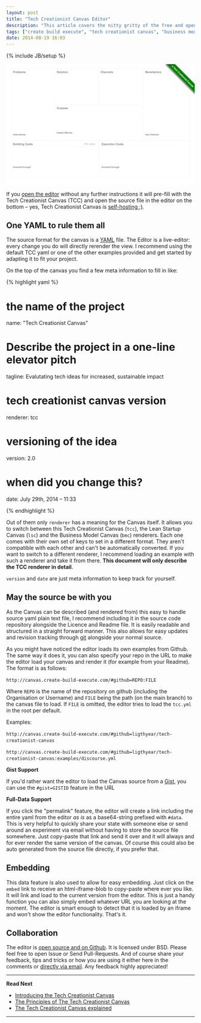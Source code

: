 ```yaml
---
layout: post
title: "Tech Creationist Canvas Editor"
description: "This article covers the nitty gritty of the free and open source [Tech Creationist Editor](http://canvas.create-build-execute.com/) to help you build your own tech venture describing canvas. It will cover teh yaml format used, how to use git to keep it in version control and tie the renderer up with it. On top it will explain advanced features like sharing of custom states, embedding via iframes and how you can contribute yourself."
tags: ["create build execute", "tech creationist canvas", "business model canvas", "cbe", "lean startup canvas", "lean startup"]
date: 2014-08-19 16:03
---
```

{% include JB/setup %}

[![The Tech Creationist Canvas](/assets/content/posts/tech-creationist-canvas.png)](/assets/content/posts/tech-creationist-canvas.png)

If you [open the editor](http://canvas.create-build-execute.com) without any further instructions it will pre-fill with the Tech Creationist Canvas (TCC) and open the source file in the editor on the bottom – yes, Tech Creationist Canvas is [self-hosting ;)](http://en.wikipedia.org/wiki/Self-hosting).

## One YAML to rule them all
The source format for the canvas is a [YAML](http://en.wikipedia.org/wiki/YAML) file. The Editor is a live-editor: every change you do will directly rerender the view. I recommend using the default TCC yaml or one of the other examples provided and get started by adapting it to fit your project.

On the top of the canvas you find a few meta information to fill in like:

{% highlight yaml %}

# the name of the project
name: "Tech Creationist Canvas"

# Describe the project in a one-line elevator pitch
tagline: Evalutating tech ideas for increased, sustainable impact

# tech creationist canvas version
renderer: tcc

# versioning of the idea
version: 2.0

# when did you change this?
date: July 29th, 2014 – 11:33

{% endhighlight %}

Out of them only `renderer` has a meaning for the Canvas itself. It allows you to switch between this Tech Creationist Canvas (`tcc`),  the Lean Startup Canvas (`lsc`) and the Business Model Canvas (`bmc`) renderers. Each one comes with their own set of keys to set in a different format. They aren't compatible with each other and can't be automatically converted. If you want to switch to a different renderer, I recommend loading an example with such a renderer and take it from there. **This document will only describe the TCC renderer in detail**.

`version` and `date` are just meta information to keep track for yourself.


## May the source be with you

As the Canvas can be described (and rendered from) this easy to handle source yaml plain text file, I recommend including it in the source code repository alongside  the Licence and Readme file. It is easily readable and structured in a straight forward manner. This also allows for easy updates and revision tracking through [git](http://git-scm.com/) alongside your normal source.

As you might have noticed the editor loads its own examples from Github. The same way it does it, you can also specify your repo in the URL to make the editor load your canvas and render it (for example from your Readme). The format is as follows:

`http://canvas.create-build-execute.com/#github=REPO:FILE`

Where `REPO` is the name of the repository on github (including the Organisation or Username) and `FILE` being the path (on the main branch) to the canvas file to load. If `FILE` is omitted, the editor tries to load the `tcc.yml` in the root per default.

Examples:

  
  `http://canvas.create-build-execute.com/#github=ligthyear/tech-creationist-canvas`

  `http://canvas.create-build-execute.com/#github=ligthyear/tech-creationist-canvas:examples/discourse.yml`
  

**Gist Support**

If you'd rather want the editor to load the Canvas source from a [Gist](https://gist.github.com/), you can use the `#gist=GISTID` feature in the URL

**Full-Data Support**

If you click the "permalink" feature, the editor will create a link including the entire yaml from the editor *as is* as a base64-string prefixed with `#data`. This is very helpful to quickly share your state with someone else or send around an experiment via email without having to store the source file somewhere. Just copy-paste that link and send it over and it will always and for ever render the same version of the canvas. Of course this could also be auto generated from the source file directly, if you prefer that.


## Embedding

This data feature is also used to allow for easy embedding. Just click on the `embed` link to receive an html-iframe-blob to copy-paste where ever you like. It will link and load to the current version from the editor. This is just a handy function you can also simply embed whatever URL you are looking at the moment. The editor is smart enough to detect that it is loaded by an iframe and won't show the editor functionality. That's it.

## Collaboration

The editor is [open source and on Github](https://github.com/ligthyear/tech-creationist-canvas). It is licensed under BSD. Please feel free to open Issue or Send Pull-Requests. And of course share your feedback, tips and tricks or how you are using it either here in the comments or [directly via email](mailto:ben[at]create-build-execute[dot]com). Any feedback highly appreciated!


---

**Read Next**

 - [Introducing the Tech Creationist Canvas](/2014/08/19/introducing-the-tech-creationist-canvas/)
 - [The Principles of The Tech Creationist Canvas](/2014/08/19/tech-creationist-canvas-the-principles/)
 - [The Tech Creationist Canvas explained](/2014/08/19/tech-creationist-canvas-explained/)

---